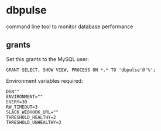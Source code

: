 # dbpulse

command line tool to monitor database performance

## grants

Set this grants to the MySQL user:

    GRANT SELECT, SHOW VIEW, PROCESS ON *.* TO 'dbpulse'@'%';

Environment variables required:

    DSN""
    ENVIRONMENT=""
    EVERY=30
    RW_TIMEOUT=3
    SLACK_WEBHOOK_URL=""
    THRESHOLD_HEALTHY=2
    THRESHOLD_UNHEALTHY=3
